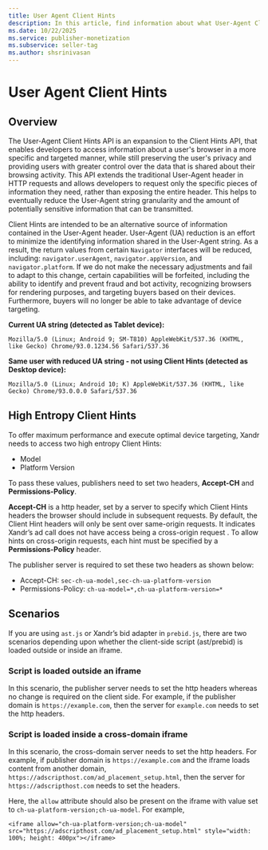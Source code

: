 ```yaml
---
title: User Agent Client Hints
description: In this article, find information about what User-Agent Client Hints API is and how it works.
ms.date: 10/22/2025
ms.service: publisher-monetization
ms.subservice: seller-tag
ms.author: shsrinivasan
---
```


# User Agent Client Hints

## Overview

The User-Agent Client Hints API is an expansion to the Client Hints API, that enables developers to access information about a user's browser in a more specific and targeted manner, while still preserving the user's privacy and providing users with greater control over the data that is shared about their browsing activity. This API extends the traditional User-Agent header in HTTP requests and allows developers to request only the specific pieces of information they need, rather than exposing the entire header. This helps to eventually reduce the User-Agent string granularity and the amount of potentially sensitive information that can be transmitted.

Client Hints are intended to be an alternative source of information contained in the User-Agent header. User-Agent (UA) reduction is an effort to minimize the identifying information shared in the User-Agent string. As a result, the return values from certain `Navigator` interfaces will be reduced, including: `navigator.userAgent`, `navigator.appVersion`, and `navigator.platform`. If we do not make the necessary adjustments and fail to adapt to this change, certain capabilities will be forfeited, including the ability to identify and prevent fraud and bot activity, recognizing browsers for rendering purposes, and targeting buyers based on their devices. Furthermore, buyers will no longer be able to take advantage of device targeting.

**Current UA string (detected as Tablet device):**

```
Mozilla/5.0 (Linux; Android 9; SM-T810) AppleWebKit/537.36 (KHTML, like Gecko) Chrome/93.0.1234.56 Safari/537.36
```

**Same user with reduced UA string - not using Client Hints (detected as Desktop device):**

```
Mozilla/5.0 (Linux; Android 10; K) AppleWebKit/537.36 (KHTML, like Gecko) Chrome/93.0.0.0 Safari/537.36
```

## **High Entropy Client Hints**

To offer maximum performance and execute optimal device targeting, Xandr needs to access two high entropy Client Hints:

- Model
- Platform Version

To pass these values, publishers need to set two headers, **Accept-CH** and **Permissions-Policy**.

**Accept-CH** is a http header, set by a server to specify which Client Hints headers the browser should include in subsequent requests. By default, the Client Hint headers will only be sent over same-origin requests. It indicates Xandr’s ad call does not have access being a cross-origin request . To allow hints on cross-origin requests, each hint must be specified by a **Permissions-Policy** header.

The publisher server is required to set these two headers as shown below:

- Accept-CH: `sec-ch-ua-model,sec-ch-ua-platform-version`
- Permissions-Policy: `ch-ua-model=*,ch-ua-platform-version=*`

## Scenarios

If you are using `ast.js` or Xandr’s bid adapter in `prebid.js`, there are two scenarios depending upon whether the client-side script (ast/prebid) is loaded outside or inside an iframe.

### Script is loaded outside an iframe

In this scenario, the publisher server needs to set the http headers whereas no change is required on the client side. For example, if the publisher domain is `https://example.com`, then the server for `example.com` needs to set the http headers.

### Script is loaded inside a cross-domain iframe

In this scenario, the cross-domain server needs to set the http headers. For example, if publisher domain is `https://example.com` and the iframe loads content from another domain, `https://adscripthost.com/ad_placement_setup.html`, then the server for `https://adscripthost.com` needs to set the headers.

Here, the `allow` attribute should also be present on the iframe with value set to `ch-ua-platform-version;ch-ua-model`. For example,

```
<iframe allow="ch-ua-platform-version;ch-ua-model" src="https://adscripthost.com/ad_placement_setup.html" style="width: 100%; height: 400px"></iframe>  
```
